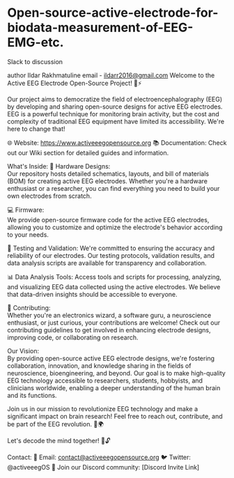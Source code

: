 # Open-source-active-electrode-for-biodata-measurement-of-EEG-EMG-etc.

Slack to discussion 


author Ildar Rakhmatuline 
email - ildarr2016@gmail.com
Welcome to the Active EEG Electrode Open-Source Project! 🧠⚡

Our project aims to democratize the field of electroencephalography (EEG) by developing and sharing open-source designs for active EEG electrodes. EEG is a powerful technique for monitoring brain activity, but the cost and complexity of traditional EEG equipment have limited its accessibility. We're here to change that!

🌐 Website: https://www.activeeegopensource.org
📚 Documentation: Check out our Wiki section for detailed guides and information.

What's Inside:
🔌 Hardware Designs:   
Our repository hosts detailed schematics, layouts, and bill of materials (BOM) for creating active EEG electrodes. Whether you're a hardware enthusiast or a researcher, you can find everything you need to build your own electrodes from scratch.

💻 Firmware:  
We provide open-source firmware code for the active EEG electrodes, allowing you to customize and optimize the electrode's behavior according to your needs.

🧪 Testing and Validation: We're committed to ensuring the accuracy and reliability of our electrodes. Our testing protocols, validation results, and data analysis scripts are available for transparency and collaboration.

📊 Data Analysis Tools: Access tools and scripts for processing, analyzing, and visualizing EEG data collected using the active electrodes. We believe that data-driven insights should be accessible to everyone.

🤝 Contributing:     
Whether you're an electronics wizard, a software guru, a neuroscience enthusiast, or just curious, your contributions are welcome! Check out our contributing guidelines to get involved in enhancing electrode designs, improving code, or collaborating on research.

Our Vision:  
By providing open-source active EEG electrode designs, we're fostering collaboration, innovation, and knowledge sharing in the fields of neuroscience, bioengineering, and beyond. Our goal is to make high-quality EEG technology accessible to researchers, students, hobbyists, and clinicians worldwide, enabling a deeper understanding of the human brain and its functions.

Join us in our mission to revolutionize EEG technology and make a significant impact on brain research! Feel free to reach out, contribute, and be part of the EEG revolution. 🧠🌍  

Let's decode the mind together! 🚀🔓  

Contact:
📧 Email: contact@activeeegopensource.org
🐦 Twitter: @activeeegOS
👾 Join our Discord community: [Discord Invite Link]

